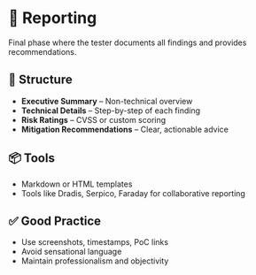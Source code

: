 # 📝 Reporting

Final phase where the tester documents all findings and provides recommendations.

## 🧱 Structure

- **Executive Summary** – Non-technical overview
- **Technical Details** – Step-by-step of each finding
- **Risk Ratings** – CVSS or custom scoring
- **Mitigation Recommendations** – Clear, actionable advice

## 📦 Tools

- Markdown or HTML templates
- Tools like Dradis, Serpico, Faraday for collaborative reporting

## ✅ Good Practice

- Use screenshots, timestamps, PoC links
- Avoid sensational language
- Maintain professionalism and objectivity
